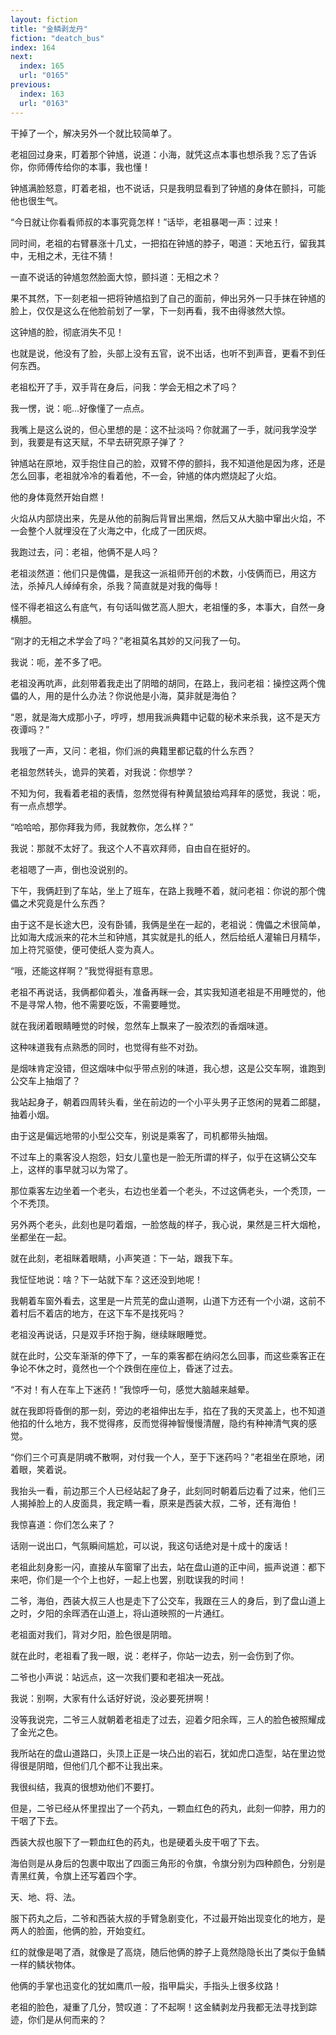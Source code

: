 ```yaml
---
layout: fiction
title: "金鳞剥龙丹"
fiction: "deatch_bus"
index: 164
next:
  index: 165
  url: "0165"
previous:
  index: 163
  url: "0163"
---
```

干掉了一个，解决另外一个就比较简单了。

老祖回过身来，盯着那个钟馗，说道：小海，就凭这点本事也想杀我？忘了告诉你，你师傅传给你的本事，我也懂！

钟馗满脸怒意，盯着老祖，也不说话，只是我明显看到了钟馗的身体在颤抖，可能他也很生气。

“今日就让你看看师叔的本事究竟怎样！”话毕，老祖暴喝一声：过来！

同时间，老祖的右臂暴涨十几丈，一把掐在钟馗的脖子，喝道：天地五行，留我其中，无相之术，无往不猜！

一直不说话的钟馗忽然脸面大惊，颤抖道：无相之术？

果不其然，下一刻老祖一把将钟馗掐到了自己的面前，伸出另外一只手抹在钟馗的脸上，仅仅是这么在他脸前划了一掌，下一刻再看，我不由得骇然大惊。

这钟馗的脸，彻底消失不见！

也就是说，他没有了脸，头部上没有五官，说不出话，也听不到声音，更看不到任何东西。

老祖松开了手，双手背在身后，问我：学会无相之术了吗？

我一愣，说：呃...好像懂了一点点。

我嘴上是这么说的，但心里想的是：这不扯淡吗？你就漏了一手，就问我学没学到，我要是有这天赋，不早去研究原子弹了？

钟馗站在原地，双手抱住自己的脸，双臂不停的颤抖，我不知道他是因为疼，还是怎么回事，老祖就冷冷的看着他，不一会，钟馗的体内燃烧起了火焰。

他的身体竟然开始自燃！

火焰从内部烧出来，先是从他的前胸后背冒出黑烟，然后又从大脑中窜出火焰，不一会整个人就埋没在了火海之中，化成了一团灰烬。

我跑过去，问：老祖，他俩不是人吗？

老祖淡然道：他们只是傀儡，是我这一派祖师开创的术数，小伎俩而已，用这方法，杀掉凡人绰绰有余，杀我？简直就是对我的侮辱！

怪不得老祖这么有底气，有句话叫做艺高人胆大，老祖懂的多，本事大，自然一身横胆。

“刚才的无相之术学会了吗？”老祖莫名其妙的又问我了一句。

我说：呃，差不多了吧。

老祖没再吭声，此刻带着我走出了阴暗的胡同，在路上，我问老祖：操控这两个傀儡的人，用的是什么办法？你说他是小海，莫非就是海伯？

“恩，就是海大成那小子，哼哼，想用我派典籍中记载的秘术来杀我，这不是天方夜谭吗？”

我哦了一声，又问：老祖，你们派的典籍里都记载的什么东西？

老祖忽然转头，诡异的笑着，对我说：你想学？

不知为何，我看着老祖的表情，忽然觉得有种黄鼠狼给鸡拜年的感觉，我说：呃，有一点点想学。

“哈哈哈，那你拜我为师，我就教你，怎么样？”

我说：那就不太好了。我这个人不喜欢拜师，自由自在挺好的。

老祖嗯了一声，倒也没说别的。

下午，我俩赶到了车站，坐上了班车，在路上我睡不着，就问老祖：你说的那个傀儡之术究竟是什么东西？

由于这不是长途大巴，没有卧铺，我俩是坐在一起的，老祖说：傀儡之术很简单，比如海大成派来的花木兰和钟馗，其实就是扎的纸人，然后给纸人灌输日月精华，加上符咒驱使，便可使纸人变为真人。

“哦，还能这样啊？”我觉得挺有意思。

老祖不再说话，我俩都仰着头，准备再眯一会，其实我知道老祖是不用睡觉的，他不是寻常人物，他不需要吃饭，不需要睡觉。

就在我闭着眼睛睡觉的时候，忽然车上飘来了一股浓烈的香烟味道。

这种味道我有点熟悉的同时，也觉得有些不对劲。

是烟味肯定没错，但这烟味中似乎带点别的味道，我心想，这是公交车啊，谁跑到公交车上抽烟了？

我站起身子，朝着四周转头看，坐在前边的一个小平头男子正悠闲的晃着二郎腿，抽着小烟。

由于这是偏远地带的小型公交车，别说是乘客了，司机都带头抽烟。

不过车上的乘客没人抱怨，妇女儿童也是一脸无所谓的样子，似乎在这辆公交车上，这样的事早就习以为常了。

那位乘客左边坐着一个老头，右边也坐着一个老头，不过这俩老头，一个秃顶，一个不秃顶。

另外两个老头，此刻也是叼着烟，一脸悠哉的样子，我心说，果然是三杆大烟枪，坐都坐在一起。

就在此刻，老祖眯着眼睛，小声笑道：下一站，跟我下车。

我怔怔地说：啥？下一站就下车？这还没到地呢！

我朝着车窗外看去，这里是一片荒芜的盘山道啊，山道下方还有一个小湖，这前不着村后不着店的地方，在这下车不是找死吗？

老祖没再说话，只是双手环抱于胸，继续眯眼睡觉。

就在此时，公交车渐渐的停下了，一车的乘客都在纳闷怎么回事，而这些乘客正在争论不休之时，竟然也一个个跌倒在座位上，昏迷了过去。

“不对！有人在车上下迷药！”我惊呼一句，感觉大脑越来越晕。

就在我即将昏倒的那一刻，旁边的老祖伸出左手，掐在了我的天灵盖上，也不知道他掐的什么地方，我不觉得疼，反而觉得神智慢慢清醒，隐约有种神清气爽的感觉。

“你们三个可真是阴魂不散啊，对付我一个人，至于下迷药吗？”老祖坐在原地，闭着眼，笑着说。

我抬头一看，前边那三个人已经站起了身子，此刻同时朝着后边看了过来，他们三人揭掉脸上的人皮面具，我定睛一看，原来是西装大叔，二爷，还有海伯！

我惊喜道：你们怎么来了？

话刚一说出口，气氛瞬间尴尬，可以说，我这句话绝对是十成十的废话！

老祖此刻身影一闪，直接从车窗窜了出去，站在盘山道的正中间，振声说道：都下来吧，你们是一个个上也好，一起上也罢，别耽误我的时间！

二爷，海伯，西装大叔三人也是走下了公交车，我跟在三人的身后，到了盘山道上之时，夕阳的余晖洒在山道上，将山道映照的一片通红。

老祖面对我们，背对夕阳，脸色很是阴暗。

就在此时，老祖看了我一眼，说：老样子，你站一边去，别一会伤到了你。

二爷也小声说：站远点，这一次我们要和老祖决一死战。

我说：别啊，大家有什么话好好说，没必要死拼啊！

没等我说完，二爷三人就朝着老祖走了过去，迎着夕阳余晖，三人的脸色被照耀成了金光之色。

我所站在的盘山道路口，头顶上正是一块凸出的岩石，犹如虎口造型，站在里边觉得很是阴暗，但他们几个都不让我出来。

我很纠结，我真的很想劝他们不要打。

但是，二爷已经从怀里捏出了一个药丸，一颗血红色的药丸，此刻一仰脖，用力的干咽了下去。

西装大叔也服下了一颗血红色的药丸，也是硬着头皮干咽了下去。

海伯则是从身后的包裹中取出了四面三角形的令旗，令旗分别为四种颜色，分别是青黑红黄，令旗上还写着四个字。

天、地、将、法。

服下药丸之后，二爷和西装大叔的手臂急剧变化，不过最开始出现变化的地方，是两人的脸面，他俩的脸，开始变红。

红的就像是喝了酒，就像是了高烧，随后他俩的脖子上竟然隐隐长出了类似于鱼鳞一样的鳞状物体。

他俩的手掌也迅变化的犹如鹰爪一般，指甲扁尖，手指头上很多纹路！

老祖的脸色，凝重了几分，赞叹道：了不起啊！这金鳞剥龙丹我都无法寻找到踪迹，你们是从何而来的？